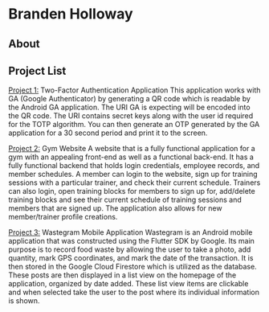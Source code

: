 # Branden Holloway


## About

## Project List

   [Project 1:](https://github.com/bdholloway/CS370) Two-Factor Authentication  Application 
   This application works with GA (Google Authenticator) by generating a QR code which is readable
   by the Android GA application. The URI GA is expecting will be encoded into the QR code. The URI
   contains secret keys along with the user id required for the TOTP algorithm. You can then generate
   an OTP generated by the GA application for a 30 second period and print it to the screen.  


   [Project 2:](https://github.com/bdholloway/CS340Project) Gym Website
   A website that is a fully functional application for a gym with an appealing front-end as well as a functional 
   back-end. It has a fully functional backend that holds login credentials, employee records, and member schedules. 
   A member can login to the website, sign up for training sessions with a particular trainer, and check their 
   current schedule. Trainers can also login, open training blocks for members to sign up for, add/delete 
   training blocks and see their current schedule of training sessions and members that are signed up. The application
   also allows for new member/trainer profile creations. 


   [Project 3:](https://github.com/bdholloway/CS492) Wastegram Mobile Application
   Wastegram is an Android mobile application that was constructed using the Flutter SDK by Google. Its main purpose
   is to record food waste by allowing the user to take a photo, add quantity, mark GPS coordinates, and mark the date
   of the transaction. It is then stored in the Google Cloud Firestore which is utilized as the database. These posts
   are then displayed in a list view on the homepage of the application, organized by date added. These list view items
   are clickable and when selected take the user to the post where its individual information is shown. 
